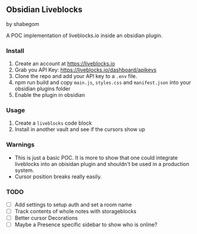 ## Obsidian Liveblocks
by shabegom

A POC implementation of liveblocks.io inside an obsidian plugin.

### Install
1. Create an account at https://liveblocks.io
2. Grab you API Key: https://liveblocks.io/dashboard/apikeys
3. Clone the repo and add your API key to a `.env` file.
4. npm run build and copy `main.js`, `styles.css` and `manifest.json` into your obsidian plugins folder
5. Enable the plugin in obsidian

### Usage
1. Create a `liveblocks` code block
2. Install in another vault and see if the cursors show up

### Warnings
- This is just a basic POC. It is more to show that one could integrate liveblocks into an obisidan plugin and shouldn't be used in a production system.
- Cursor position breaks really easily.

### TODO
- [ ] Add settings to setup auth and set a room name
- [ ] Track contents of whole notes with storageblocks
- [ ] Better cursor Decorations
- [ ] Maybe a Presence specific sidebar to show who is online?

